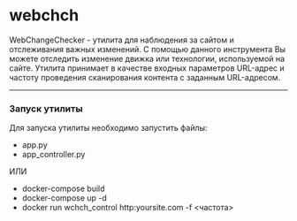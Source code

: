 # webchch
WebChangeChecker - утилита для наблюдения за сайтом и отслеживания важных изменений.
С помощью данного инструмента Вы можете отследить изменение движка или технологии, используемой на сайте.
Утилита принимает в качестве входных параметров URL-адрес и частоту проведения сканирования контента с заданным URL-адресом.
____
### Запуск утилиты

Для запуска утилиты необходимо запустить файлы:
* app.py
* app_controller.py

ИЛИ
* docker-compose build
* docker-compose up -d
* docker run wchch_control http:yoursite.com -f <частота> 

### 

